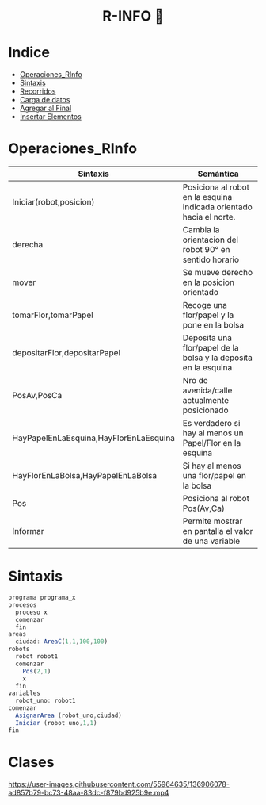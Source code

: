 <h1 align="center"> R-INFO 🤖 </h1>


Indice
=================

<!--ts-->
   * [Operaciones_RInfo](#Operaciones_RInfo)
   * [Sintaxis](#Sintaxis)
   * [Recorridos](#recorridos)
   * [Carga de datos](#cargar_Datos)
   * [Agregar al Final](#agregar_al_final)
   * [Insertar Elementos](#insertar_un_elemento)

Operaciones_RInfo
=================

| Sintaxis | Semántica |
| ------------- | ------------- |
| Iniciar(robot,posicion)  | Posiciona al robot en la esquina indicada orientado hacia el norte. |
| derecha  | Cambia la orientacion del robot 90° en sentido horario |
| mover  | Se mueve derecho en la posicion orientado |
| tomarFlor,tomarPapel  | Recoge una flor/papel y la pone en la bolsa |
| depositarFlor,depositarPapel  | Deposita una flor/papel de la bolsa y la deposita en la esquina |
| PosAv,PosCa  | Nro de avenida/calle actualmente posicionado |
| HayPapelEnLaEsquina,HayFlorEnLaEsquina  | Es verdadero si hay al menos un Papel/Flor en la esquina |
| HayFlorEnLaBolsa,HayPapelEnLaBolsa  | Si hay al menos una flor/papel en la bolsa |
| Pos  | Posiciona al robot Pos(Av,Ca) |
| Informar  | Permite mostrar en pantalla el valor de una variable |

Sintaxis
========
```js
programa programa_x
procesos
  proceso x
  comenzar
  fin
areas
  ciudad: AreaC(1,1,100,100)
robots
  robot robot1
  comenzar
    Pos(2,1)
    x
  fin
variables
  robot_uno: robot1
comenzar
  AsignarArea (robot_uno,ciudad)
  Iniciar (robot_uno,1,1)
fin
```

Clases
======

https://user-images.githubusercontent.com/55964635/136906078-ad857b79-bc73-48aa-83dc-f879bd925b9e.mp4


